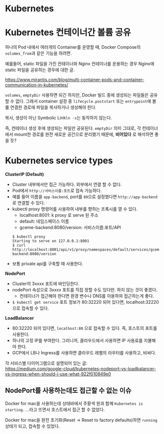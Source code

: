 # Kubernetes

# Kubernetes 컨테이너간 볼륨 공유

하나의 Pod 내에서 여러개의 Container를 운영할 때,
Docker Compose의 `volumes_from`과 같은 기능을 하려면.

예를들어, static 파일을 가진 컨테이너와 Nginx 컨테이너를
운용하는 경우 Nginx에 static 파일을 공유하는 경우에 대한 글.

https://www.mirantis.com/blog/multi-container-pods-and-container-communication-in-kubernetes/

`volumes`, `emptyDir` 사용하면 되긴 하지만, Docker 빌드 중에 생성되는 파일들은 공유할 수 없다.
그래서 container 설정 중 `lifecycle.poststart` 또는
`entrypoint`에 볼륨 연결한 경로에 파일을 복사하거나 생성해야 한다.

복사, 생성이 아닌 Symbolic Link`ln -s`는 동작하지 않는다.

즉, 컨테이너 생성 후에 생성되는 파일만 공유된다.
`emptyDir` 의미 그대로, 각 컨테이너에서 mount한 경로를 완전 새로운 공간으로 분리했기 때문에, **비어있다** 로 해석하면 좋을 듯?

# Kubernetes service types

**ClusterIP (Default)**

- Cluster 내부에서만 접근 가능하다. 외부에서 연결 할 수 없다.
- Pod에서 `http://서비스이름:포트`로 접속 가능하다.
- 예를 들어 이름을 `app-backend`, port를 `80`으로 설정했다면 `http://app-backend`로 연결할 수 있다.
- kubectl proxy 명령어를 사용하여 내부를 향하는 프록시를 열 수 있다.
  - localhost:8001: k proxy 로 serve 된 주소
  - default: 네임스페이스 이름
  - gceme-backend:8080/version: 서비스이름:포트/API
  ```shell
  $ kubectl proxy
  Starting to serve on 127.0.0.1:8001
  $ curl http://localhost:8001/api/v1/proxy/namespaces/default/services/gceme-backend:8080/version
  ```
- 보통 private api를 구축할 때 사용한다.

**NodePort**

- Cluster의 3xxxx 포트에 바인딩한다.
- nodePort 속성으로 3xxxx 포트를 직접 정할 수도 있다만. 하지 않는 것이 좋겠다.
  - 컨테이너가 접근해야 한다면 환경 변수나 DNS를 이용하여 접근하는게 좋다.
- `$ kubectl get service` 포트 정보가 80:32220 되어 있다면, localhost:32220으로 접속할 수 있다.


**LoadBalancer**

- 80:32220 되어 있다면, `localhost:80` 으로 접속할 수 있다. 즉, 호스트의 포트를 사용한다.
- 하나의 고정 IP를 부여한다. 그러니까, 클라우드에서 사용하면 IP 사용료를 지불해야 한다.
- GCP에서 LB나 Ingress를 사용하면 클라우드 레벨의 라우터를 사용하고, 비싸다.

각 서비스별 다이어그램으로 설명되어 있는 글:<br>
https://medium.com/google-cloud/kubernetes-nodeport-vs-loadbalancer-vs-ingress-when-should-i-use-what-922f010849e0

## NodePort를 사용하는데도 접근할 수 없는 이슈

Docker for mac을 사용하는데 상태바에서 주황색 원과 함께 `Kubernetes is starting...`라고 뜨면서 호스트에서 접근 할 수 없었다.

Docker for mac을 완전 초기화(Reset -> Reset to factory defaults)하면 `running` 상태가 되고, 접속할 수 있었다.
